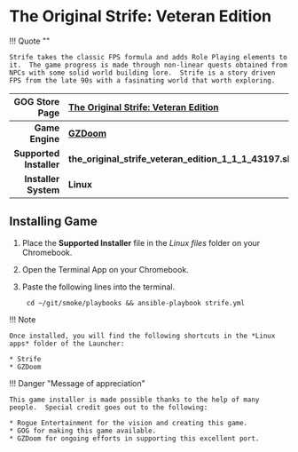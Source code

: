 # The Original Strife: Veteran Edition

!!! Quote ""

    Strife takes the classic FPS formula and adds Role Playing elements to it.  The game progress is made through non-linear quests obtained from NPCs with some solid world building lore.  Strife is a story driven FPS from the late 90s with a fasinating world that worth exploring. 

| GOG Store Page | [The Original Strife: Veteran Edition](https://www.gog.com/en/game/strife_veteran_edition) |
|--:|:--|
| **Game Engine** | **[GZDoom](https://zdoom.org/index)** |
| **Supported Installer** | **the_original_strife_veteran_edition_1_1_1_43197.sh** |
| **Installer System** | **Linux** |

## Installing Game
1. Place the **Supported Installer** file in the *Linux files* folder on your Chromebook.
1. Open the Terminal App on your Chromebook.
1. Paste the following lines into the terminal.

        cd ~/git/smoke/playbooks && ansible-playbook strife.yml

!!! Note

    Once installed, you will find the following shortcuts in the *Linux apps* folder of the Launcher:
    
    * Strife
    * GZDoom

!!! Danger "Message of appreciation"

    This game installer is made possible thanks to the help of many people.  Special credit goes out to the following:
    
    * Rogue Entertainment for the vision and creating this game.
    * GOG for making this game available.
    * GZDoom for ongoing efforts in supporting this excellent port.